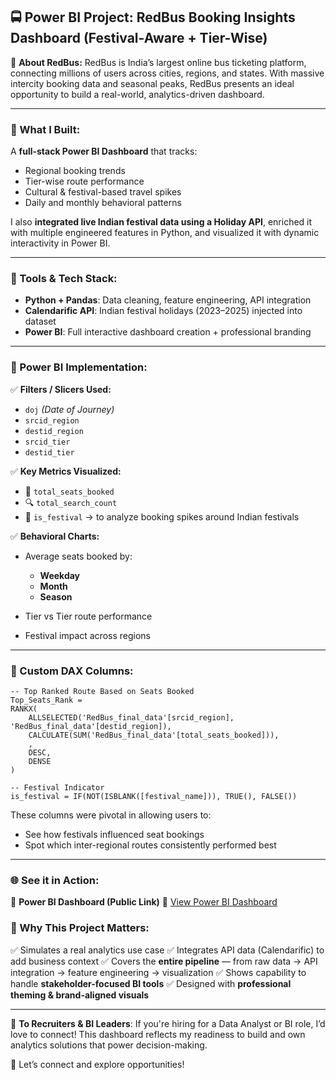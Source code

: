 ## 🚍 **Power BI Project: RedBus Booking Insights Dashboard (Festival-Aware + Tier-Wise)**

🔴 **About RedBus:**
RedBus is India’s largest online bus ticketing platform, connecting millions of users across cities, regions, and states. With massive intercity booking data and seasonal peaks, RedBus presents an ideal opportunity to build a real-world, analytics-driven dashboard.

---

### 🎯 What I Built:

A **full-stack Power BI Dashboard** that tracks:

* Regional booking trends
* Tier-wise route performance
* Cultural & festival-based travel spikes
* Daily and monthly behavioral patterns

I also **integrated live Indian festival data using a Holiday API**, enriched it with multiple engineered features in Python, and visualized it with dynamic interactivity in Power BI.

---

### 🧰 Tools & Tech Stack:

* **Python + Pandas**: Data cleaning, feature engineering, API integration
* **Calendarific API**: Indian festival holidays (2023–2025) injected into dataset
* **Power BI**: Full interactive dashboard creation + professional branding

---

### 🔧 Power BI Implementation:

✅ **Filters / Slicers Used:**

* `doj` *(Date of Journey)*
* `srcid_region`
* `destid_region`
* `srcid_tier`
* `destid_tier`

✅ **Key Metrics Visualized:**

* 🎯 `total_seats_booked`
* 🔍 `total_search_count`
* 🎉 `is_festival` → to analyze booking spikes around Indian festivals

✅ **Behavioral Charts:**

* Average seats booked by:

  * **Weekday**
  * **Month**
  * **Season**
* Tier vs Tier route performance
* Festival impact across regions

---

### 📐 Custom DAX Columns:

```dax
-- Top Ranked Route Based on Seats Booked
Top_Seats_Rank = 
RANKX(
    ALLSELECTED('RedBus_final_data'[srcid_region], 'RedBus_final_data'[destid_region]),
    CALCULATE(SUM('RedBus_final_data'[total_seats_booked])),
    ,
    DESC,
    DENSE
)

-- Festival Indicator
is_festival = IF(NOT(ISBLANK([festival_name])), TRUE(), FALSE())
```

These columns were pivotal in allowing users to:

* See how festivals influenced seat bookings
* Spot which inter-regional routes consistently performed best

---

### 🌐 See it in Action:

📎 **Power BI Dashboard (Public Link)**
🔗 [View Power BI Dashboard]([https://app.powerbi.com/your-dashboard-link](https://app.powerbi.com/groups/me/reports/5239e14c-2292-45c0-a02e-79be2d9fc8d3/8fd1773bc1806cb6a619?experience=power-bi))


### 💼 Why This Project Matters:

✅ Simulates a real analytics use case
✅ Integrates API data (Calendarific) to add business context
✅ Covers the **entire pipeline** — from raw data → API integration → feature engineering → visualization
✅ Shows capability to handle **stakeholder-focused BI tools**
✅ Designed with **professional theming & brand-aligned visuals**

---

📢 **To Recruiters & BI Leaders**:
If you're hiring for a Data Analyst or BI role, I’d love to connect! This dashboard reflects my readiness to build and own analytics solutions that power decision-making.

🔎 Let’s connect and explore opportunities!
